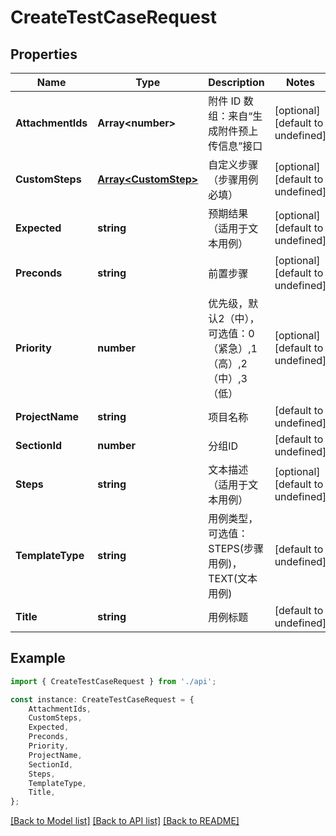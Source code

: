 # CreateTestCaseRequest


## Properties

Name | Type | Description | Notes
------------ | ------------- | ------------- | -------------
**AttachmentIds** | **Array&lt;number&gt;** | 附件 ID 数组：来自“生成附件预上传信息”接口 | [optional] [default to undefined]
**CustomSteps** | [**Array&lt;CustomStep&gt;**](CustomStep.md) | 自定义步骤（步骤用例必填） | [optional] [default to undefined]
**Expected** | **string** | 预期结果 （适用于文本用例） | [optional] [default to undefined]
**Preconds** | **string** | 前置步骤 | [optional] [default to undefined]
**Priority** | **number** | 优先级，默认2（中），可选值：0（紧急）,1（高）,2（中）,3（低） | [optional] [default to undefined]
**ProjectName** | **string** | 项目名称 | [default to undefined]
**SectionId** | **number** | 分组ID | [default to undefined]
**Steps** | **string** | 文本描述（适用于文本用例） | [optional] [default to undefined]
**TemplateType** | **string** | 用例类型，可选值：STEPS(步骤用例)，TEXT(文本用例) | [default to undefined]
**Title** | **string** | 用例标题 | [default to undefined]

## Example

```typescript
import { CreateTestCaseRequest } from './api';

const instance: CreateTestCaseRequest = {
    AttachmentIds,
    CustomSteps,
    Expected,
    Preconds,
    Priority,
    ProjectName,
    SectionId,
    Steps,
    TemplateType,
    Title,
};
```

[[Back to Model list]](../README.md#documentation-for-models) [[Back to API list]](../README.md#documentation-for-api-endpoints) [[Back to README]](../README.md)
